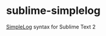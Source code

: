sublime-simplelog
=================

<a href=http://hackage.haskell.org/package/simple-log>SimpleLog</a> syntax for Sublime Text 2
